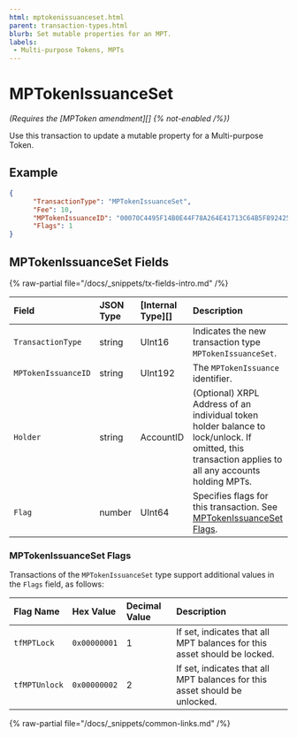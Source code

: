 ```yaml
---
html: mptokenissuanceset.html
parent: transaction-types.html
blurb: Set mutable properties for an MPT.
labels:
 - Multi-purpose Tokens, MPTs
---
```

# MPTokenIssuanceSet

_(Requires the [MPToken amendment][] {% not-enabled /%})_

Use this transaction to update a mutable property for a Multi-purpose Token.

## Example

```json 
{
      "TransactionType": "MPTokenIssuanceSet",
      "Fee": 10,
      "MPTokenIssuanceID": "00070C4495F14B0E44F78A264E41713C64B5F89242540EE255534400000000000000",
      "Flags": 1
}
```

## MPTokenIssuanceSet Fields

{% raw-partial file="/docs/_snippets/tx-fields-intro.md" /%}

| Field              | JSON Type           | [Internal Type][] | Description        |
|:-------------------|:--------------------|:------------------|:-------------------|
| `TransactionType`  | string              | UInt16            | Indicates the new transaction type `MPTokenIssuanceSet`. |
| `MPTokenIssuanceID`| string              | UInt192           | The `MPTokenIssuance` identifier. |
| `Holder`    | string              | AccountID         | (Optional) XRPL Address of an individual token holder balance to lock/unlock. If omitted, this transaction applies to all any accounts holding MPTs. |
| `Flag`             | number               | UInt64           | Specifies flags for this transaction. See [MPTokenIssuanceSet Flags](#mptokenissuanceset-flags). |

### MPTokenIssuanceSet Flags

Transactions of the `MPTokenIssuanceSet` type support additional values in the `Flags` field, as follows:

| Flag Name          | Hex Value    | Decimal Value | Description                   |
|:-------------------|:-------------|:--------------|:------------------------------|
| `tfMPTLock`        | `0x00000001`     | 1             | If set, indicates that all MPT balances for this asset should be locked. |
| `tfMPTUnlock`      | `0x00000002`     | 2             | If set, indicates that all MPT balances for this asset should be unlocked. |

{% raw-partial file="/docs/_snippets/common-links.md" /%}
